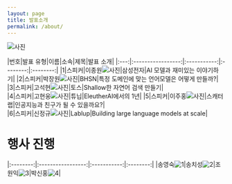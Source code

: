 ```yaml
---
layout: page
title: 발표소개
permalink: /about/
---
```



![사진](./pic/b.png)


    

|번호|발표 유형|이름|소속|제목|발표 소개|
|:---:|:-----------------:|:-----------:|:--------:|:--------:|
|1|스피커|이종원![사진](./pic/jongw.jpg)|삼성전자|AI 모델과 재미있는 이야기하기|
|2|스피커|박장원![사진](./pic/pjw.jpg)|BHSN|특정 도메인에 맞는 언어모델은 어떻게 만들까?|
|3|스피커|고석현![사진](./pic/noha.png)|토스|Shallow한 자연어 검색 만들기|  
|4|스피커|고현웅![사진](./pic/gohw.png)|튜닙|EleutherAI에서의 1년| 
|5|스피커|이주홍![사진](./pic/ljhong.png)|스캐터랩|인공지능과 친구가 될 수 있을까요?|  
|6|스피커|신정규![사진](./pic/sinjk.jpg)|Lablup|Building large language models at scale|            



# 행사 진행



|:--------:|:-----------------:|:-----------:|:--------:|
|송영숙![1](./pic/song.png)|송치성![2](./pic/chisung.jpg)|조원익![3](./pic/jwani.png)|박신홍![4](./pic/sinhongpark.jpg)|     








